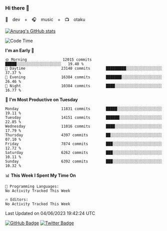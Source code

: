 ### Hi there 👋

🚀　dev　+　🎧　music　+　📺　otaku


[![Anurag's GitHub stats](https://github-readme-stats.vercel.app/api?username=koheitasaka&count_private=true&show_icons=true&theme=monokai)](https://github.com/koheitasaka/github-readme-stats)

<!--START_SECTION:waka-->
![Code Time](http://img.shields.io/badge/Code%20Time-1%2C161%20hrs%2023%20mins-blue)

**I'm an Early 🐤** 

```text
🌞 Morning                12015 commits       █████░░░░░░░░░░░░░░░░░░░░   19.40 % 
🌆 Daytime                23140 commits       █████████░░░░░░░░░░░░░░░░   37.37 % 
🌃 Evening                16384 commits       ███████░░░░░░░░░░░░░░░░░░   26.46 % 
🌙 Night                  10384 commits       ████░░░░░░░░░░░░░░░░░░░░░   16.77 % 
```
📅 **I'm Most Productive on Tuesday** 

```text
Monday                   11831 commits       █████░░░░░░░░░░░░░░░░░░░░   19.11 % 
Tuesday                  14151 commits       ██████░░░░░░░░░░░░░░░░░░░   22.85 % 
Wednesday                11016 commits       ████░░░░░░░░░░░░░░░░░░░░░   17.79 % 
Thursday                 4397 commits        ██░░░░░░░░░░░░░░░░░░░░░░░   07.10 % 
Friday                   7874 commits        ███░░░░░░░░░░░░░░░░░░░░░░   12.72 % 
Saturday                 6262 commits        ███░░░░░░░░░░░░░░░░░░░░░░   10.11 % 
Sunday                   6392 commits        ███░░░░░░░░░░░░░░░░░░░░░░   10.32 % 
```


📊 **This Week I Spent My Time On** 

```text
💬 Programming Languages: 
No Activity Tracked This Week

🔥 Editors: 
No Activity Tracked This Week
```


 Last Updated on 04/06/2023 19:42:24 UTC
<!--END_SECTION:waka-->

[![GitHub Badge](https://img.shields.io/badge/GitHub-100000?style=for-the-badge&logo=github&logoColor=white)](https://github.com/koheitasaka)
[![Twitter Badge](https://img.shields.io/badge/Twitter-1DA1F2?style=for-the-badge&logo=twitter&logoColor=white)](https://twitter.com/sleep_asleep_)
